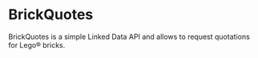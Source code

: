 # BrickQuotes
BrickQuotes is a simple Linked Data API and allows to request quotations for Lego® bricks.
